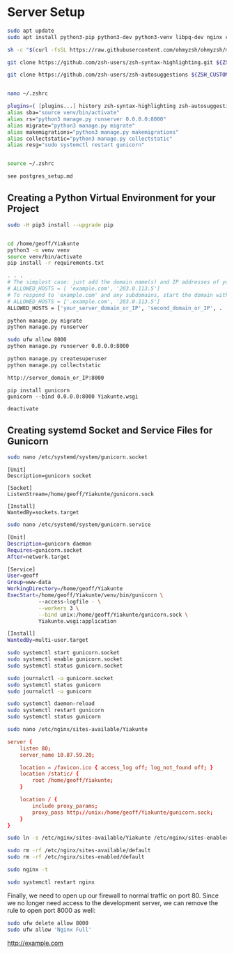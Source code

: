 # Server Setup

```bash
sudo apt update
sudo apt install python3-pip python3-dev python3-venv libpq-dev nginx curl zsh

sh -c "$(curl -fsSL https://raw.githubusercontent.com/ohmyzsh/ohmyzsh/master/tools/install.sh)"

git clone https://github.com/zsh-users/zsh-syntax-highlighting.git ${ZSH_CUSTOM:-~/.oh-my-zsh/custom}/plugins/zsh-syntax-highlighting

git clone https://github.com/zsh-users/zsh-autosuggestions ${ZSH_CUSTOM:-~/.oh-my-zsh/custom}/plugins/zsh-autosuggestions


nano ~/.zshrc

plugins=( [plugins...] history zsh-syntax-highlighting zsh-autosuggestions)
alias sba="source venv/bin/activate"
alias rs="python3 manage.py runserver 0.0.0.0:8000"
alias migrate="python3 manage.py migrate"
alias makemigrations="python3 manage.py makemigrations"
alias collectstatic="python3 manage.py collectstatic"
alias resg="sudo systemctl restart gunicorn"


source ~/.zshrc


```

```bash
see postgres_setup.md

```

## Creating a Python Virtual Environment for your Project

```bash
sudo -H pip3 install --upgrade pip


cd /home/geoff/Yiakunte
python3 -m venv venv
source venv/bin/activate
pip install -r requirements.txt

```

```bash
. . .
# The simplest case: just add the domain name(s) and IP addresses of your Django server
# ALLOWED_HOSTS = [ 'example.com', '203.0.113.5']
# To respond to 'example.com' and any subdomains, start the domain with a dot
# ALLOWED_HOSTS = ['.example.com', '203.0.113.5']
ALLOWED_HOSTS = ['your_server_domain_or_IP', 'second_domain_or_IP', . . ., 'localhost']

```

```bash
python manage.py migrate
python manage.py runserver

```





```bash
sudo ufw allow 8000
python manage.py runserver 0.0.0.0:8000

python manage.py createsuperuser
python manage.py collectstatic
```

```bash
http://server_domain_or_IP:8000

```

```bashp
pip install gunicorn
gunicorn --bind 0.0.0.0:8000 Yiakunte.wsgi

```

```bash
deactivate
```

## Creating systemd Socket and Service Files for Gunicorn

```bash
sudo nano /etc/systemd/system/gunicorn.socket
```

```nano
[Unit]
Description=gunicorn socket

[Socket]
ListenStream=/home/geoff/Yiakunte/gunicorn.sock

[Install]
WantedBy=sockets.target
```

```bash
sudo nano /etc/systemd/system/gunicorn.service
```

```bash
[Unit]
Description=gunicorn daemon
Requires=gunicorn.socket
After=network.target

[Service]
User=geoff
Group=www-data
WorkingDirectory=/home/geoff/Yiakunte
ExecStart=/home/geoff/Yiakunte/venv/bin/gunicorn \
          --access-logfile - \
          --workers 3 \
          --bind unix:/home/geoff/Yiakunte/gunicorn.sock \
          Yiakunte.wsgi:application

[Install]
WantedBy=multi-user.target
```

```bash
sudo systemctl start gunicorn.socket
sudo systemctl enable gunicorn.socket
sudo systemctl status gunicorn.socket

```

```bash
sudo journalctl -u gunicorn.socket
sudo systemctl status gunicorn
sudo journalctl -u gunicorn

```

```bash
sudo systemctl daemon-reload
sudo systemctl restart gunicorn
sudo systemctl status gunicorn

```

```bash
sudo nano /etc/nginx/sites-available/Yiakunte
```

```conf
server {
    listen 80;
    server_name 10.87.59.20;

    location = /favicon.ico { access_log off; log_not_found off; }
    location /static/ {
        root /home/geoff/Yiakunte;
    }

    location / {
        include proxy_params;
        proxy_pass http://unix:/home/geoff/Yiakunte/gunicorn.sock;
    }
}


```

```bash
sudo ln -s /etc/nginx/sites-available/Yiakunte /etc/nginx/sites-enabled

```

```bash
sudo rm -rf /etc/nginx/sites-available/default
sudo rm -rf /etc/nginx/sites-enabled/default
```

```bash
sudo nginx -t
```

```bash
sudo systemctl restart nginx
```

Finally, we need to open up our firewall to normal traffic on port 80. Since we no longer need access to the development server, we can remove the rule to open port 8000 as well:

```bash
sudo ufw delete allow 8000
sudo ufw allow 'Nginx Full'
```

http://example.com
